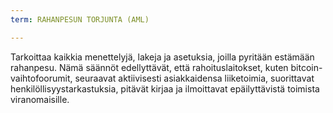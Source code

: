 ```yaml
---
term: RAHANPESUN TORJUNTA (AML)

---
```

Tarkoittaa kaikkia menettelyjä, lakeja ja asetuksia, joilla pyritään estämään rahanpesu. Nämä säännöt edellyttävät, että rahoituslaitokset, kuten bitcoin-vaihtofoorumit, seuraavat aktiivisesti asiakkaidensa liiketoimia, suorittavat henkilöllisyystarkastuksia, pitävät kirjaa ja ilmoittavat epäilyttävistä toimista viranomaisille.